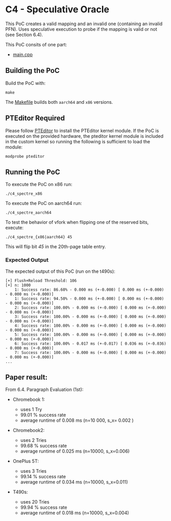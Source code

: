 # C4 - Speculative Oracle

This PoC creates a valid mapping and an invalid one (containing an invalid PFN). Uses speculative execution to probe if the mapping is valid or not (see Section 6.4).

This PoC consits of one part:
- [main.cpp](main.cpp)

## Building the PoC
Build the PoC with:

```
make
```

The [Makefile](Makefile) builds both `aarch64` and `x86` versions.

## PTEditor Required

Please follow [PTEditor](../../README.md) to install the PTEditor kernel module. If the PoC is executed on the provided hardware, the pteditor kernel module is included in the custom kernel so running the following is sufficient to load the module:

```
modprobe pteditor
```

## Running the PoC
To execute the PoC on x86 run:

```
./c4_spectre_x86
```

To execute the PoC on aarch64 run:

```
./c4_spectre_aarch64 
```

To test the behavior of vfork when flipping one of the reserved bits, execute:

```
./c4_spectre_{x86|aarch64} 45
```

This will flip bit *45* in the 20th-page table entry.

### Expected Output
The expected output of this PoC (run on the t490s):

```
[+] Flush+Reload Threshold: 106
[+] n: 1000
    1: Success rate: 86.60% - 0.000 ms (+-0.000) [ 0.000 ms (+-0.000) - 0.000 ms (+-0.000)]
    1: Success rate: 94.50% - 0.000 ms (+-0.000) [ 0.000 ms (+-0.000) - 0.000 ms (+-0.000)]
    2: Success rate: 100.00% - 0.000 ms (+-0.000) [ 0.000 ms (+-0.000) - 0.000 ms (+-0.000)]
    3: Success rate: 100.00% - 0.000 ms (+-0.000) [ 0.000 ms (+-0.000) - 0.000 ms (+-0.000)]
    4: Success rate: 100.00% - 0.000 ms (+-0.000) [ 0.000 ms (+-0.000) - 0.000 ms (+-0.000)]
    5: Success rate: 100.00% - 0.000 ms (+-0.000) [ 0.000 ms (+-0.000) - 0.000 ms (+-0.000)]
    6: Success rate: 100.00% - 0.017 ms (+-0.017) [ 0.036 ms (+-0.036) - 0.000 ms (+-0.000)]
    7: Success rate: 100.00% - 0.000 ms (+-0.000) [ 0.000 ms (+-0.000) - 0.000 ms (+-0.000)]
...
```

## Paper result:
From 6.4. Paragraph Evaluation (1st):

- Chromebook 1:
  - uses 1 Try
  - 99.01 % success rate
  - average runtime of 0.008 ms (n=10 000, s_x= 0.002 )

- Chromebook2:
  - uses 2 Tries
  - 99.68 % success rate
  - average runtime of 0.025 ms (n=10000, s_x=0.006)

- OnePlus 5T:
  - uses 3 Tries
  - 99.14 % success rate
  - average runtime of 0.034 ms (n=10000, s_x=0.011)

- T490s:
  - uses 20 Tries
  - 99.94 % success rate
  - average runtime of 0.018 ms (n=10000, s_x=0.004)

